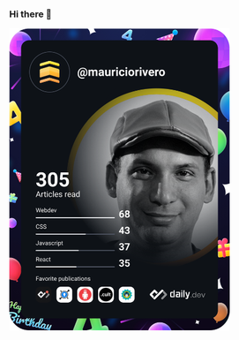 ### Hi there 👋
<a href="https://app.daily.dev/mauriciorivero"><img src="https://raw.githubusercontent.com/mauriciorivero/mauriciorivero/aaac171bac0d98093f489c01f3357b1eac6769ab/devcard.svg" width="400" alt="Mauricio Rivero's Dev Card"/></a>
<!--
**mauriciorivero/mauriciorivero** is a ✨ _special_ ✨ repository because its `README.md` (this file) appears on your GitHub profile.

Here are some ideas to get you started:

- 🔭 I’m currently working on ...
- 🌱 I’m currently learning ...
- 👯 I’m looking to collaborate on ...
- 🤔 I’m looking for help with ...
- 💬 Ask me about ...
- 📫 How to reach me: ...
- 😄 Pronouns: ...
- ⚡ Fun fact: ...
-->
